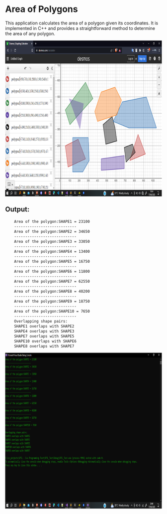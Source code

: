 # Area of Polygons 

This application calculates the area of a polygon given its coordinates. It is implemented in C++ and provides a straightforward method to determine the area of any polygon.

<img align="middle" src="img/img1.png" width="1000" height="500">

## Output:

```
	Area of the polygon:SHAPE1 = 23100
	----------------------------
	Area of the polygon:SHAPE2 = 34650
	----------------------------
	Area of the polygon:SHAPE3 = 33050
	----------------------------
	Area of the polygon:SHAPE4 = 13400
	----------------------------
	Area of the polygon:SHAPE5 = 16750
	----------------------------
	Area of the polygon:SHAPE6 = 11800
	----------------------------
	Area of the polygon:SHAPE7 = 62550
	----------------------------
	Area of the polygon:SHAPE8 = 40200
	----------------------------
	Area of the polygon:SHAPE9 = 18750
	----------------------------
	Area of the polygon:SHAPE10 = 7650
	----------------------------
	Overlapping shape pairs:
	SHAPE1 overlaps with SHAPE2
	SHAPE4 overlaps with SHAPE3
	SHAPE7 overlaps with SHAPE5
	SHAPE10 overlaps with SHAPE6
	SHAPE8 overlaps with SHAPE7

```
<img align="middle" src="img/img2.png" width="1000" height="500">
